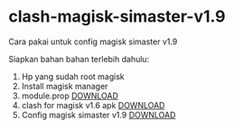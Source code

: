 # clash-magisk-simaster-v1.9

Cara pakai untuk config magisk simaster v1.9

Siapkan bahan bahan terlebih dahulu:

1. Hp yang sudah root magisk
2. Install magisk manager
3. module.prop [DOWNLOAD](https://githuh.com)
4. clash for magisk v1.6 apk [DOWNLOAD](https://github.com)
5. Config magisk simaster v1.9 [DOWNLOAD](https://github.com/mwnsofficial/cfg-clash-magisk-simaster-v1.9/archive/refs/heads/main.zip)
